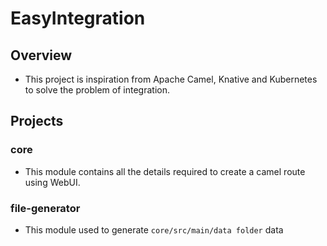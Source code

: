 # EasyIntegration

## Overview
- This project is inspiration from Apache Camel, Knative and Kubernetes to solve the problem of integration.

## Projects
### core
- This module contains all the details required to create a camel route using WebUI.
### file-generator
- This module used to generate `core/src/main/data folder` data

